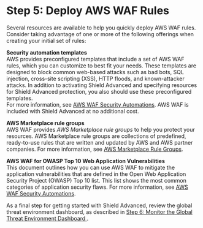 # Step 5: Deploy AWS WAF Rules<a name="deploy-waf-automations"></a>

Several resources are available to help you quickly deploy AWS WAF rules\. Consider taking advantage of one or more of the following offerings when creating your initial set of rules:

**Security automation templates**  
AWS provides preconfigured templates that include a set of AWS WAF rules, which you can customize to best fit your needs\. These templates are designed to block common web\-based attacks such as bad bots, SQL injection, cross\-site scripting \(XSS\), HTTP floods, and known\-attacker attacks\. In addition to activating Shield Advanced and specifying resources for Shield Advanced protection, you also should use these preconfigured templates\.   
For more information, see [AWS WAF Security Automations](https://aws.amazon.com/answers/security/aws-waf-security-automations/)\. AWS WAF is included with Shield Advanced at no additional cost\. 

**AWS Marketplace rule groups**  
AWS WAF provides *AWS Marketplace rule groups* to help you protect your resources\. AWS Marketplace rule groups are collections of predefined, ready\-to\-use rules that are written and updated by AWS and AWS partner companies\. For more information, see [AWS Marketplace Rule Groups](waf-managed-rule-groups.md)\.

**AWS WAF for OWASP Top 10 Web Application Vulnerabilities**  
This document outlines how you can use AWS WAF to mitigate the application vulnerabilities that are defined in the Open Web Application Security Project \(OWASP\) Top 10 list\. This list shows the most common categories of application security flaws\. For more information, see [AWS WAF Security Automations](https://d0.awsstatic.com/whitepapers/Security/aws-waf-owasp.pdf)\. 

As a final step for getting started with Shield Advanced, review the global threat environment dashboard, as described in [Step 6: Monitor the Global Threat Environment Dashboard ](monitor-global-dashboard.md)\.